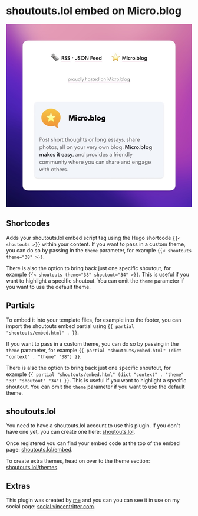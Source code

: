 # shoutouts.lol embed on Micro.blog

![shoutouts.lol embed on Micro.blog](https://github.com/vincentritter/plugin-shoutouts-on-mb/raw/main/docs/shoutout-embed-in-footer.jpg)

## Shortcodes
Adds your shoutouts.lol embed script tag using the Hugo shortcode `{{< shoutouts >}}` within your content. If you want to pass in a custom theme, you can do so by passing in the `theme` parameter, for example `{{< shoutouts theme="38" >}}`.

There is also the option to bring back just one specific shoutout, for example `{{< shoutouts theme="38" shoutout="34" >}}`. This is useful if you want to highlight a specific shoutout. You can omit the `theme` parameter if you want to use the default theme.

## Partials
To embed it into your template files, for example into the footer, you can import the shoutouts embed partial using `{{ partial "shoutouts/embed.html" . }}`.

If you want to pass in a custom theme, you can do so by passing in the `theme` parameter, for example `{{ partial "shoutouts/embed.html" (dict "context" . "theme" "38") }}`.

There is also the option to bring back just one specific shoutout, for example `{{ partial "shoutouts/embed.html" (dict "context" . "theme" "38" "shoutout" "34") }}`. This is useful if you want to highlight a specific shoutout. You can omit the `theme` parameter if you want to use the default theme.

## shoutouts.lol

You need to have a shoutouts.lol account to use this plugin. If you don't have one yet, you can create one here: [shoutouts.lol](https://shoutouts.lol).

Once registered you can find your embed code at the top of the embed page: [shoutouts.lol/embed](https://shoutouts.lol/embed).

To create extra themes, head on over to the theme section: [shoutouts.lol/themes](https://shoutouts.lol/themes).

## Extras

This plugin was created by [me](https://vincentritter.com)  and you can you can see it in use on my social page: [social.vincentritter.com](https://social.vincentritter.com).